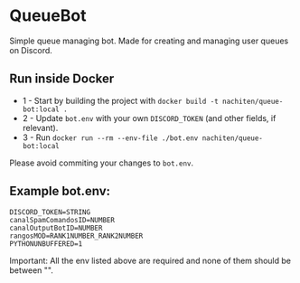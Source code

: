 # QueueBot
Simple queue managing bot. Made for creating and managing user queues on Discord.

## Run inside Docker

- 1 - Start by building the project with `docker build -t nachiten/queue-bot:local .`
- 2 - Update `bot.env` with your own `DISCORD_TOKEN` (and other fields, if relevant).
- 3 - Run `docker run --rm --env-file ./bot.env nachiten/queue-bot:local`

Please avoid commiting your changes to `bot.env`.

## Example bot.env:

```
DISCORD_TOKEN=STRING
canalSpamComandosID=NUMBER
canalOutputBotID=NUMBER
rangosMOD=RANK1NUMBER_RANK2NUMBER
PYTHONUNBUFFERED=1
```

Important: All the env listed above are required and none of them should be between "".
